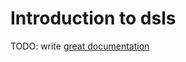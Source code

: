 # Introduction to dsls

TODO: write [great documentation](http://jacobian.org/writing/great-documentation/what-to-write/)
